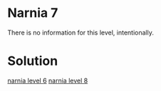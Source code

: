 <h1>Narnia 7</h1>

<p>There is no information for this level, intentionally.</p>

<h1>Solution</h1>

[narnia level 6](6.md)
[narnia level 8](8.md)
